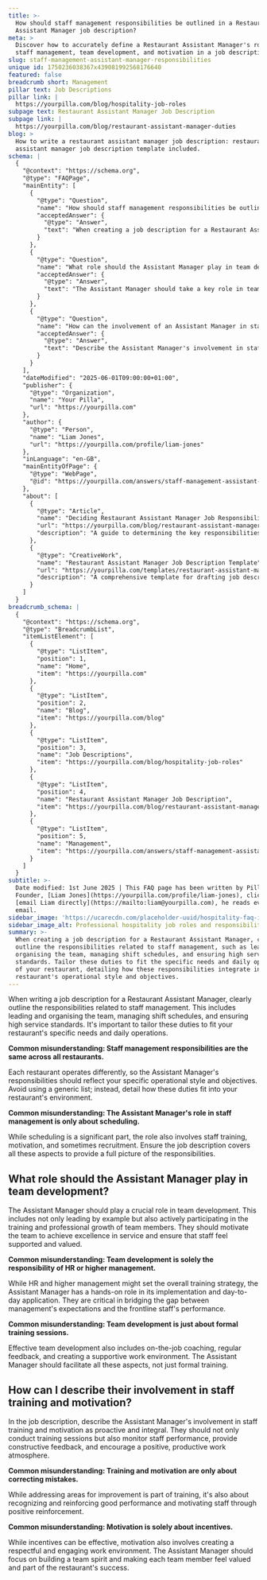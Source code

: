 ```yaml
---
title: >-
  How should staff management responsibilities be outlined in a Restaurant
  Assistant Manager job description?
meta: >
  Discover how to accurately define a Restaurant Assistant Manager's role in
  staff management, team development, and motivation in a job description.
slug: staff-management-assistant-manager-responsibilities
unique id: 1750236038367x439081992568176640
featured: false
breadcrumb short: Management
pillar text: Job Descriptions
pillar link: |
  https://yourpilla.com/blog/hospitality-job-roles
subpage text: Restaurant Assistant Manager Job Description
subpage link: |
  https://yourpilla.com/blog/restaurant-assistant-manager-duties
blog: >
  How to write a restaurant assistant manager job description: restaurant
  assistant manager job description template included.
schema: |
  {
    "@context": "https://schema.org",
    "@type": "FAQPage",
    "mainEntity": [
      {
        "@type": "Question",
        "name": "How should staff management responsibilities be outlined in a Restaurant Assistant Manager job description?",
        "acceptedAnswer": {
          "@type": "Answer",
          "text": "When creating a job description for a Restaurant Assistant Manager, clearly outline the responsibilities related to staff management, such as leading and organising the team, managing shift schedules, and ensuring high service standards. Tailor these duties to fit the specific needs and daily operations of your restaurant, detailing how these responsibilities integrate into your restaurant's operational style and objectives."
        }
      },
      {
        "@type": "Question",
        "name": "What role should the Assistant Manager play in team development?",
        "acceptedAnswer": {
          "@type": "Answer",
          "text": "The Assistant Manager should take a key role in team development, leading by example and actively participating in the training and professional growth of team members. They are responsible for motivating the team to achieve excellence in service and ensuring staff feel supported and valued. This includes on-the-job coaching, providing regular feedback, and fostering a supportive work environment."
        }
      },
      {
        "@type": "Question",
        "name": "How can the involvement of an Assistant Manager in staff training and motivation be described?",
        "acceptedAnswer": {
          "@type": "Answer",
          "text": "Describe the Assistant Manager's involvement in staff training and motivation as proactive and integral. They should conduct training sessions, monitor staff performance, provide constructive feedback, and encourage a positive, productive work atmosphere. This role goes beyond correcting mistakes; it involves recognizing good performance, motivating staff through positive reinforcement, and building a team spirit."
        }
      }
    ],
    "dateModified": "2025-06-01T09:00:00+01:00",
    "publisher": {
      "@type": "Organization",
      "name": "Your Pilla",
      "url": "https://yourpilla.com"
    },
    "author": {
      "@type": "Person",
      "name": "Liam Jones",
      "url": "https://yourpilla.com/profile/liam-jones"
    },
    "inLanguage": "en-GB",
    "mainEntityOfPage": {
      "@type": "WebPage",
      "@id": "https://yourpilla.com/answers/staff-management-assistant-manager-responsibilities"
    },
    "about": [
      {
        "@type": "Article",
        "name": "Deciding Restaurant Assistant Manager Job Responsibilities and Skills",
        "url": "https://yourpilla.com/blog/restaurant-assistant-manager-duties",
        "description": "A guide to determining the key responsibilities and required skills for a Restaurant Assistant Manager."
      },
      {
        "@type": "CreativeWork",
        "name": "Restaurant Assistant Manager Job Description Template",
        "url": "https://yourpilla.com/templates/restaurant-assistant-manager-job-description",
        "description": "A comprehensive template for drafting job descriptions for a Restaurant Assistant Manager, covering their roles and responsibilities in staff management and team development."
      }
    ]
  }
breadcrumb_schema: |
  {
    "@context": "https://schema.org",
    "@type": "BreadcrumbList",
    "itemListElement": [
      {
        "@type": "ListItem",
        "position": 1,
        "name": "Home",
        "item": "https://yourpilla.com"
      },
      {
        "@type": "ListItem",
        "position": 2,
        "name": "Blog",
        "item": "https://yourpilla.com/blog"
      },
      {
        "@type": "ListItem",
        "position": 3,
        "name": "Job Descriptions",
        "item": "https://yourpilla.com/blog/hospitality-job-roles"
      },
      {
        "@type": "ListItem",
        "position": 4,
        "name": "Restaurant Assistant Manager Job Description",
        "item": "https://yourpilla.com/blog/restaurant-assistant-manager-duties"
      },
      {
        "@type": "ListItem",
        "position": 5,
        "name": "Management",
        "item": "https://yourpilla.com/answers/staff-management-assistant-manager-responsibilities"
      }
    ]
  }
subtitle: >-
  Date modified: 1st June 2025 | This FAQ page has been written by Pilla
  Founder, [Liam Jones](https://yourpilla.com/profile/liam-jones), click to
  [email Liam directly](https://mailto:liam@yourpilla.com), he reads every
  email.
sidebar_image: 'https://ucarecdn.com/placeholder-uuid/hospitality-faq-image.jpg'
sidebar_image_alt: Professional hospitality job roles and responsibilities
summary: >-
  When creating a job description for a Restaurant Assistant Manager, clearly
  outline the responsibilities related to staff management, such as leading and
  organising the team, managing shift schedules, and ensuring high service
  standards. Tailor these duties to fit the specific needs and daily operations
  of your restaurant, detailing how these responsibilities integrate into your
  restaurant's operational style and objectives.
---
```

When writing a job description for a Restaurant Assistant Manager, clearly outline the responsibilities related to staff management. This includes leading and organising the team, managing shift schedules, and ensuring high service standards. It's important to tailor these duties to fit your restaurant's specific needs and daily operations.

**Common misunderstanding: Staff management responsibilities are the same across all restaurants.**

Each restaurant operates differently, so the Assistant Manager's responsibilities should reflect your specific operational style and objectives. Avoid using a generic list; instead, detail how these duties fit into your restaurant's environment.

**Common misunderstanding: The Assistant Manager's role in staff management is only about scheduling.**

While scheduling is a significant part, the role also involves staff training, motivation, and sometimes recruitment. Ensure the job description covers all these aspects to provide a full picture of the responsibilities.

## What role should the Assistant Manager play in team development?

The Assistant Manager should play a crucial role in team development. This includes not only leading by example but also actively participating in the training and professional growth of team members. They should motivate the team to achieve excellence in service and ensure that staff feel supported and valued.

**Common misunderstanding: Team development is solely the responsibility of HR or higher management.**

While HR and higher management might set the overall training strategy, the Assistant Manager has a hands-on role in its implementation and day-to-day application. They are critical in bridging the gap between management's expectations and the frontline staff's performance.

**Common misunderstanding: Team development is just about formal training sessions.**

Effective team development also includes on-the-job coaching, regular feedback, and creating a supportive work environment. The Assistant Manager should facilitate all these aspects, not just formal training.

## How can I describe their involvement in staff training and motivation?

In the job description, describe the Assistant Manager's involvement in staff training and motivation as proactive and integral. They should not only conduct training sessions but also monitor staff performance, provide constructive feedback, and encourage a positive, productive work atmosphere.

**Common misunderstanding: Training and motivation are only about correcting mistakes.**

While addressing areas for improvement is part of training, it's also about recognizing and reinforcing good performance and motivating staff through positive reinforcement.

**Common misunderstanding: Motivation is solely about incentives.**

While incentives can be effective, motivation also involves creating a respectful and engaging work environment. The Assistant Manager should focus on building a team spirit and making each team member feel valued and part of the restaurant's success.
